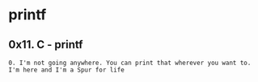 # printf

## 0x11. C - printf

```0. I'm not going anywhere. You can print that wherever you want to. I'm here and I'm a Spur for life```
